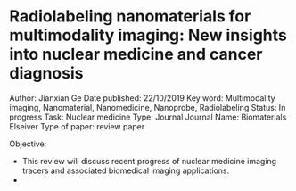 # Radiolabeling nanomaterials for multimodality imaging: New insights into nuclear medicine and cancer diagnosis

Author: Jianxian Ge 
Date published: 22/10/2019
Key word: Multimodality imaging, Nanomaterial, Nanomedicine, Nanoprobe, Radiolabeling
Status: In progress
Task: Nuclear medicine
Type: Journal
Journal Name: Biomaterials Elseiver
Type of paper: review paper

Objective:

- This review will discuss recent progress of nuclear medicine imaging tracers and associated biomedical imaging applications.
-